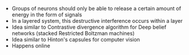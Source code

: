 * Groups of neurons should only be able to release a certain amount of energy in the form of signals
* In a layered system, this destructive interference occurs within a layer
* Idea similar to Contrastive divergence algorithm for Deep belief networks (stacked Restricted Boltzman machines)
* Idea similar to Hinton's capsules for computer vision
* Happens online
